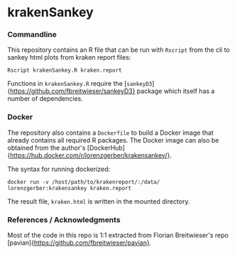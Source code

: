 # krakenSankey

### Commandline
This repository contains an R file that can be run with `Rscript` from the cli
to sankey html plots from kraken report files:
```
Rscript krakenSankey.R kraken.report
```
Functions in `krakenSankey.R` require the 
[`sankeyD3`]{https://github.com/fbreitwieser/sankeyD3} package which itself
has a number of dependencies. 

### Docker
The repository also contains a `Dockerfile` to build a Docker image that already
contains all required R packages. The Docker image can also be obtained from 
the author's [DockerHub]{https://hub.docker.com/r/lorenzgerber/krakensankey/}.

The syntax for running dockerized:
```
docker run -v /host/path/to/krakenreport/:/data/ lorenzgerber:krakensankey kraken.report
```
The result file, `kraken.html` is written in the mounted directory.

### References / Acknowledgments
Most of the code in this repo is 1:1 extracted from Florian Breitwieser's repo
[pavian]{https://github.com/fbreitwieser/pavian}.



